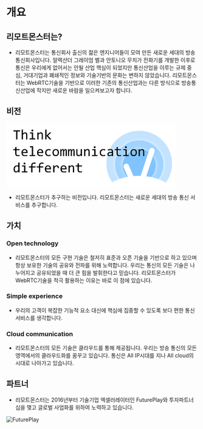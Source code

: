 # 개요

## 리모트몬스터는?

* 리모트몬스터는 통신회사 출신의 젊은 엔지니어들이 모여 만든 새로운 세대의 방송통신회사입니다. 알렉산더 그레이엄 벨과 안토니오 무치가 전화기를 개발한 이후로 통신은 우리에게 없어서는 안될 산업 핵심이 되었지만 통신산업을 이루는 규제 중심, 거대기업과 폐쇄적인 정보와 기술기반의 문화는 변하지 않았습니다. 리모트몬스터는 WebRTC기술을 기반으로 이러한 기존의 통신산업과는 다른 방식으로 방송통신산업에 작지만 새로운 바람을 일으켜보고자 합니다.

## 비전

![Remotemonster vision](../../.gitbook/assets/remotemonster_vision.png)

* 리모트몬스터가 추구하는 비전입니다. 리모트몬스터는 새로운 세대의 방송 통신 서비스를 추구합니다.

## 가치

### Open technology

* 리모트몬스터의 모든 구현 기술은 철저히 표준과 오픈 기술을 기반으로 하고 있으며 항상 보유한 기술의 공유와 전파를 위해 노력합니다. 우리는 통신의 모든 기술은 나누어지고 공유되었을 때 더 큰 힘을 발휘한다고 믿습니다. 리모트몬스터가 WebRTC기술을 적극 활용하는 이유는 바로 이 점에 있습니다.

### Simple experience

* 우리의 고객이 복잡한 기능적 요소 대신에 핵심에 집중할 수 있도록 보다 편한 통신 서비스를 생각합니다.

### Cloud communication

* 리모트몬스터의 모든 기술은 클라우드를 통해 제공됩니다. 우리는 방송 통신의 모든 영역에서의 클라우드화를 꿈꾸고 있습니다. 통신은 All IP시대를 지나 All cloud의 시대로 나아가고 있습니다.

## 파트너

* 리모트몬스터는 2016년부터 기술기업 엑셀러레이터인 FuturePlay와 투자파트너십을 맺고 글로벌 사업화를 위하여 노력하고 있습니다.

![FuturePlay](https://zeronova.files.wordpress.com/2014/06/logo_hor_black.jpg?w=768&h=171)

